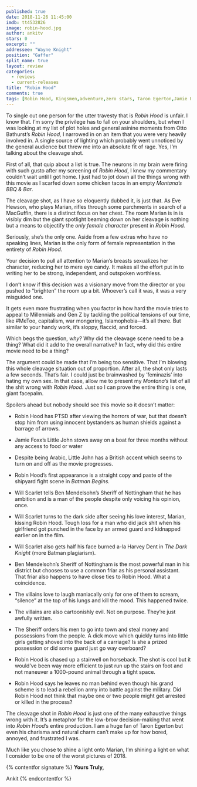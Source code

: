 ```yaml
---
published: true
date: 2018-11-26 11:45:00
imdb: tt4532826
image: robin-hood.jpg
author: ankitv
stars: 0
excerpt: ""
addressee: "Wayne Knight"
position: "Gaffer"
split_name: true
layout: review
categories: 
  - reviews
  - current-releases
title: "Robin Hood"
comments: true
tags: [Robin Hood, Kingsmen,adventure,zero stars, Taron Egerton,Jamie Foxx]
---
```

To single out one person for the utter travesty that is _Robin Hood_ is unfair. I know that. I’m sorry the privilege has to fall on your shoulders, but when I was looking at my list of plot holes and general asinine moments from Otto Bathurst’s _Robin Hood,_ I narrowed in on an item that you were very heavily involved in. A single source of lighting which probably went unnoticed by the general audience but threw me into an absolute fit of rage. Yes, I’m talking about the cleavage shot.

First of all, that quip about a list is true. The neurons in my brain were firing with such gusto after my screening of _Robin Hood_, I knew my commentary couldn’t wait until I got home. I just had to jot down all the things wrong with this movie as I scarfed down some chicken tacos in an empty _Montana’s BBQ & Bar_.

The cleavage shot, as I have so eloquently dubbed it, is just that. As Eve Hewson, who plays Marian, rifles through some parchments in search of a MacGuffin, there is a distinct focus on her chest. The room Marian is in is visibly dim but the giant spotlight beaming down on her cleavage is nothing but a means to objectify the _only female character_ present in _Robin Hood._

Seriously, she’s the only one. Aside from a few extras who have no speaking lines, Marian is the only form of female representation in the entirety of _Robin Hood_.

Your decision to pull all attention to Marian’s breasts sexualizes her character, reducing her to mere eye candy. It makes all the effort put in to writing her to be strong, independent, and outspoken worthless.

I don’t know if this decision was a visionary move from the director or you pushed to “brighten” the room up a bit. Whoever’s call it was, it was a very misguided one.

It gets even more frustrating when you factor in how hard the movie tries to appeal to Millennials and Gen Z by tackling the political tensions of our time, like #MeToo, capitalism, war mongering, Islamophobia—it’s all there. But similar to your handy work, it’s sloppy, flaccid, and forced.

Which begs the question, _why_? Why did the cleavage scene need to be a thing? What did it add to the overall narrative? In fact, why did this entire movie need to be a thing?

The argument could be made that I’m being too sensitive. That I’m blowing this whole cleavage situation out of proportion. After all, the shot only lasts a few seconds. That’s fair. I could just be brainwashed by ’feminazis’ into hating my own sex. In that case, allow me to present my _Montana’s_ list of all the shit wrong with _Robin Hood_. Just so I can prove the entire thing is one, giant facepalm.

Spoilers ahead but nobody should see this movie so it doesn’t matter:

* Robin Hood has PTSD after viewing the horrors of war, but that doesn’t stop him from using innocent bystanders as human shields against a barrage of arrows.

* Jamie Foxx’s Little John stows away on a boat for three months without any access to food or water

* Despite being Arabic, Little John has a British accent which seems to turn on and off as the movie progresses.

* Robin Hood’s first appearance is a straight copy and paste of the shipyard fight scene in _Batman Begins._

* Will Scarlet tells Ben Mendelsohn’s Sheriff of Nottingham that he has ambition and is a man of the people despite only voicing his opinion, once.

* Will Scarlet turns to the dark side after seeing his love interest, Marian, kissing Robin Hood. Tough loss for a man who did jack shit when his girlfriend got punched in the face by an armed guard and kidnapped earlier on in the film.

* Will Scarlet also gets half his face burned a-la Harvey Dent in _The Dark Knight_ (more Batman plagiarism).

* Ben Mendelsohn’s Sheriff of Nottingham is the most powerful man in his district but chooses to use a common friar as his personal assistant. That friar also happens to have close ties to Robin Hood. What a coincidence.

* The villains love to laugh maniacally only for one of them to scream, “silence” at the top of his lungs and kill the mood. This happened twice.

* The villains are also cartoonishly evil. Not on purpose. They’re just awfully written.

* The Sheriff orders his men to go into town and steal money and possessions from the people. A dick move which quickly turns into little girls getting shoved into the back of a carriage? Is she a prized possession or did some guard just go way overboard?

* Robin Hood is chased up a stairwell on horseback. The shot is cool but it would’ve been way more efficient to just run up the stairs on foot and not maneuver a 1000-pound animal through a tight space.

* Robin Hood says he leaves no man behind even though his grand scheme is to lead a rebellion army into battle against the military. Did Robin Hood not think that maybe one or two people might get arrested or killed in the process?

The cleavage shot in _Robin Hood_ is just one of the many exhaustive things wrong with it. It’s a metaphor for the low-brow decision-making that went into _Robin Hood_’s entire production. I am a huge fan of Taron Egerton but even his charisma and natural charm can’t make up for how bored, annoyed, and frustrated I was.

Much like you chose to shine a light onto Marian, I’m shining a light on what I consider to be one of the worst pictures of 2018.

{% contentfor signature %}
**Yours Truly,**

Ankit
{% endcontentfor %}

